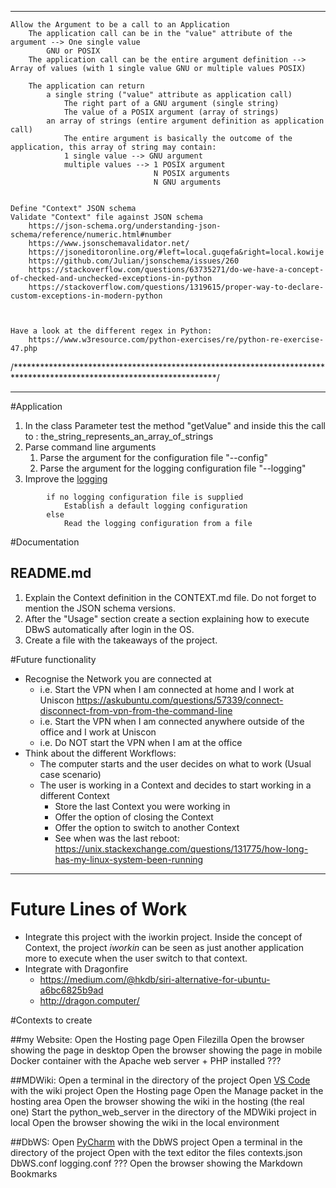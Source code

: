 ----


    Allow the Argument to be a call to an Application
        The application call can be in the "value" attribute of the argument --> One single value
            GNU or POSIX
        The application call can be the entire argument definition --> Array of values (with 1 single value GNU or multiple values POSIX)

        The application can return
            a single string ("value" attribute as application call)
                The right part of a GNU argument (single string)
                The value of a POSIX argument (array of strings)
            an array of strings (entire argument definition as application call)
                The entire argument is basically the outcome of the application, this array of string may contain:
                1 single value --> GNU argument
                multiple values --> 1 POSIX argument
                                    N POSIX arguments
                                    N GNU arguments


    Define "Context" JSON schema
    Validate "Context" file against JSON schema
        https://json-schema.org/understanding-json-schema/reference/numeric.html#number
        https://www.jsonschemavalidator.net/
        https://jsoneditoronline.org/#left=local.guqefa&right=local.kowije
        https://github.com/Julian/jsonschema/issues/260
        https://stackoverflow.com/questions/63735271/do-we-have-a-concept-of-checked-and-unchecked-exceptions-in-python
        https://stackoverflow.com/questions/1319615/proper-way-to-declare-custom-exceptions-in-modern-python



    Have a look at the different regex in Python:
        https://www.w3resource.com/python-exercises/re/python-re-exercise-47.php

/**********************************************************************************************************************/

----


#Application
1. In the class Parameter test the method "getValue" and inside this the call to : the_string_represents_an_array_of_strings
1. Parse command line arguments 
    1. Parse the argument for the configuration file "--config"
    2. Parse the argument for the logging configuration file "--logging"
2. Improve the [logging](https://docs.python.org/3.6/howto/logging.html)
``` 
        if no logging configuration file is supplied
            Establish a default logging configuration
        else
            Read the logging configuration from a file
```

#Documentation

## README.md
1. Explain the Context definition in the CONTEXT.md file. Do not forget to mention the JSON
   schema versions.
1. After the "Usage" section create a section explaining how to execute DBwS automatically
after login in the OS.
1. Create a file with the takeaways of the project.


#Future functionality
- Recognise the Network you are connected at
    - i.e. Start the VPN when I am connected at home and I work at Uniscon
		    https://askubuntu.com/questions/57339/connect-disconnect-from-vpn-from-the-command-line
    - i.e. Start the VPN when I am connected anywhere outside of the office and I work at Uniscon
    - i.e. Do NOT start the VPN when I am at the office
- Think about the different Workflows:
    - The computer starts and the user decides on what to work (Usual case scenario)
    - The user is working in a Context and decides to start working in a different Context
        - Store the last Context you were working in
        - Offer the option of closing the Context
        - Offer the option to switch to another Context
        - See when was the last reboot: https://unix.stackexchange.com/questions/131775/how-long-has-my-linux-system-been-running


    
----
	
   
# Future Lines of Work
- Integrate this project with the iworkin project. Inside the concept of Context, the project _iworkin_ can be 
seen as just another application more to execute when the user switch to that context.
- Integrate with Dragonfire
	- https://medium.com/@hkdb/siri-alternative-for-ubuntu-a6bc6825b9ad
	- http://dragon.computer/

#Contexts to create

##my Website:
    Open the Hosting page
    Open Filezilla
    Open the browser showing the page in desktop
    Open the browser showing the page in mobile
    Docker container with the Apache web server + PHP installed ???

##MDWiki:
    Open a terminal in the directory of the project
    Open [VS Code](https://code.visualstudio.com/docs/editor/command-line) with the wiki project
    Open the Hosting page
    Open the Manage packet in the hosting area
    Open the browser showing the wiki in the hosting (the real one)
    Start the python_web_server in the directory of the MDWiki project in local
    Open the browser showing the wiki in the local environment

##DbWS:
    Open [PyCharm](https://www.jetbrains.com/help/pycharm/working-with-the-ide-features-from-command-line.html) with the DbWS project
    Open a terminal in the directory of the project
    Open with the text editor the files
        contexts.json
        DbWS.conf
        logging.conf ???
    Open the browser showing the Markdown Bookmarks